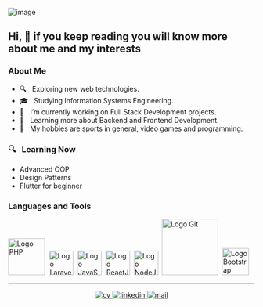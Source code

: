 ![image](https://user-images.githubusercontent.com/28927057/117526856-4909ba80-af9e-11eb-8192-dd4f7ca71851.png)

## Hi, 👋 if you keep reading you will know more about me and my interests

### About Me

- 🔍 &nbsp; Exploring new web technologies.
- 🎓 &nbsp; Studying Information Systems Engineering.
- 💼 &nbsp; I’m currently working on Full Stack Development projects.
- 🎯 &nbsp; Learning more about Backend and Frontend Development.
- 🎉 &nbsp; My hobbies are sports in general, video games and programming.

### 🔍 &nbsp; Learning Now

- Advanced OOP
- Design Patterns
- Flutter for beginner

### Languages and Tools

<p>
  <img src="https://media.giphy.com/media/JqDcpPX8vWahUny0pE/giphy.gif" width="75" alt="Logo PHP">&nbsp
  <img src="https://media.giphy.com/media/y4qp2YuQLh5jjB6mdI/giphy.gif" width="50" alt="Logo Laravel">&nbsp
  <img src="https://media3.giphy.com/media/ln7z2eWriiQAllfVcn/200w.webp" width="50" alt="Logo JavaScript">&nbsp
  <img src="https://i.giphy.com/media/eNAsjO55tPbgaor7ma/200w.webp" width="50" alt="Logo ReactJs">&nbsp
  <img src="https://media3.giphy.com/media/kdFc8fubgS31b8DsVu/giphy.webp" width="50" alt="Logo NodeJs">&nbsp
  <img src="https://media.giphy.com/media/kH1DBkPNyZPOk0BxrM/giphy.gif" width="115" alt="Logo Git">&nbsp
  <img src="https://media.giphy.com/media/Sr8xDpMwVKOHUWDVRD/giphy.gif" width="55" alt="Logo Bootstrap">&nbsp;
<p>

---

<p  align="center">
    <!--
    <a target="_blank" href=""><img src="https://img.shields.io/badge/-WEB-FF4088?style=for-the-badge&logo=Hugo&logoColor=white"></img></a>
    -->
    <a target="_blank" href="https://drive.google.com/file/d/1W8qiy38Xmefjlkf6e-IUx_OEu7ZPbx6N/view?usp=sharing">
        <img src="https://img.shields.io/badge/-CV-733A7C?style=for-the-badge&logo=Libreoffice&logoColor=white" alt="cv"/>
    </a>
    <a target="_blank" href="https://www.linkedin.com/in/emanuel-facundo-cruz/">
        <img src="https://img.shields.io/badge/-LinkedIn-0077B5?style=for-the-badge&logo=Linkedin&logoColor=white" alt="linkedin"/>
    </a>
    <a target="_blank" href="mailto:emanuelfacundocruz@gmail.com">
        <img src="https://img.shields.io/badge/-Gmail-D14836?style=for-the-badge&logo=Gmail&logoColor=white" alt="mail"/>
    </a>
    <!--<a target="_blank" href="https://medium.com/@thomas_george_thomas"><img src="https://img.shields.io/badge/-Medium-12100E?style=for-the-badge&logo=Medium&logoColor=white"></img></a>-->
    <!--<a target="_blank" href="https://twitter.com/emacruz91">
        <img src="https://img.shields.io/badge/-Twitter-1DA1F2?style=for-the-badge&logo=Twitter&logoColor=white" alt="twitter"/>
    </a>-->
</p>

